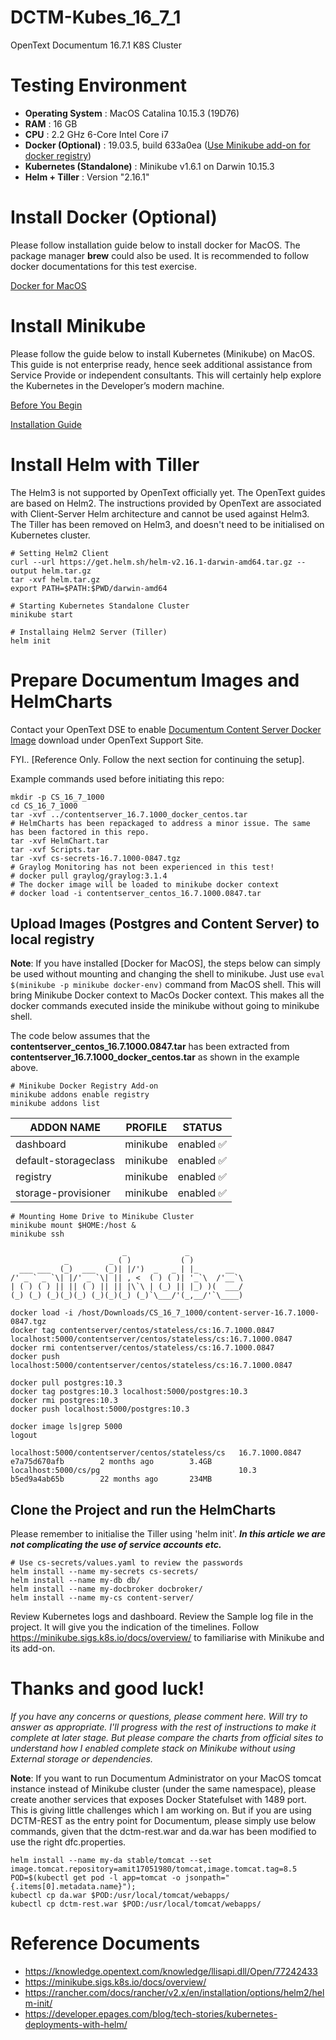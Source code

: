 # DCTM-Kubes_16_7_1
OpenText Documentum 16.7.1 K8S Cluster

# Testing Environment 
* **Operating System** : MacOS Catalina 10.15.3 (19D76)
* **RAM** : 16 GB
* **CPU** : 2.2 GHz 6-Core Intel Core i7
* **Docker (Optional)** : 19.03.5, build 633a0ea ([Use Minikube add-on for docker registry](https://minikube.sigs.k8s.io/docs/tasks/docker_registry/))
* **Kubernetes (Standalone)** : Minikube v1.6.1 on Darwin 10.15.3
* **Helm + Tiller**	: Version "2.16.1"

# Install Docker (Optional)
Please follow installation guide below to install docker for MacOS. The package manager **brew** could also be used. It is recommended to follow docker documentations for this test exercise.

[Docker for MacOS](https://docs.docker.com/docker-for-mac/install/)

# Install Minikube
Please follow the guide below to install Kubernetes (Minikube) on MacOS. This guide is not enterprise ready, hence seek additional assistance from Service Provide or independent consultants. This will certainly help explore the Kubernetes in the Developer’s modern machine.

[Before You Begin](https://kubernetes.io/docs/tasks/tools/install-minikube/#minikube-before-you-begin-1 )

[Installation Guide](https://kubernetes.io/docs/tasks/tools/install-minikube/#tab-with-md-1)

# Install Helm with Tiller
The Helm3 is not supported by OpenText officially yet. The OpenText guides are based on Helm2. The instructions provided by OpenText are associated with Client-Server Helm architecture and cannot be used against Helm3. The Tiller has been removed on Helm3, and doesn't need to be initialised on Kubernetes cluster. 

```
# Setting Helm2 Client
curl --url https://get.helm.sh/helm-v2.16.1-darwin-amd64.tar.gz --output helm.tar.gz
tar -xvf helm.tar.gz
export PATH=$PATH:$PWD/darwin-amd64

# Starting Kubernetes Standalone Cluster
minikube start

# Installaing Helm2 Server (Tiller)
helm init
```

# Prepare Documentum Images and HelmCharts
Contact your OpenText DSE to enable [Documentum Content Server Docker Image](https://mimage.opentext.com/support/ecm/secure/software/dell/documentum/documentumcontentserver/16.7.1/contentserver_16.7.1000_docker_centos.tar) download under OpenText Support Site.

FYI.. [Reference Only. Follow the next section for continuing the setup].

Example commands used before initiating this repo:
```
mkdir -p CS_16_7_1000
cd CS_16_7_1000
tar -xvf ../contentserver_16.7.1000_docker_centos.tar
# HelmCharts has been repackaged to address a minor issue. The same has been factored in this repo.
tar -xvf HelmChart.tar
tar -xvf Scripts.tar
tar -xvf cs-secrets-16.7.1000-0847.tgz
# Graylog Monitoring has not been experienced in this test!
# docker pull graylog/graylog:3.1.4
# The docker image will be loaded to minikube docker context
# docker load -i contentserver_centos_16.7.1000.0847.tar
```

## Upload Images (Postgres and Content Server) to local registry
**Note**: If you have installed [Docker for MacOS], the steps below can simply be used without mounting and changing the shell to minikube. Just use `eval $(minikube -p minikube docker-env)` command from MacOS shell. This will bring Minikube Docker context to MacOs Docker context. This makes all the docker commands executed inside the minikube without going to minikube shell.

The code below assumes that the **contentserver_centos_16.7.1000.0847.tar** has been extracted from **contentserver_16.7.1000_docker_centos.tar** as shown in the example above.
```
# Minikube Docker Registry Add-on
minikube addons enable registry
minikube addons list
```
|         ADDON NAME          | PROFILE  |    STATUS    |
|-----------------------------|----------|--------------|
| dashboard                   | minikube | enabled ✅   |
| default-storageclass        | minikube | enabled ✅   |
| registry                    | minikube | enabled ✅   |
| storage-provisioner         | minikube | enabled ✅   |
```
# Mounting Home Drive to Minikube Cluster
minikube mount $HOME:/host &
minikube ssh
```
```
                         _             _            
            _         _ ( )           ( )           
  ___ ___  (_)  ___  (_)| |/')  _   _ | |_      __  
/' _ ` _ `\| |/' _ `\| || , <  ( ) ( )| '_`\  /'__`\
| ( ) ( ) || || ( ) || || |\`\ | (_) || |_) )(  ___/
(_) (_) (_)(_)(_) (_)(_)(_) (_)`\___/'(_,__/'`\____)
```
```
docker load -i /host/Downloads/CS_16_7_1000/content-server-16.7.1000-0847.tgz
docker tag contentserver/centos/stateless/cs:16.7.1000.0847 localhost:5000/contentserver/centos/stateless/cs:16.7.1000.0847
docker rmi contentserver/centos/stateless/cs:16.7.1000.0847
docker push localhost:5000/contentserver/centos/stateless/cs:16.7.1000.0847

docker pull postgres:10.3
docker tag postgres:10.3 localhost:5000/postgres:10.3
docker rmi postgres:10.3
docker push localhost:5000/postgres:10.3

docker image ls|grep 5000
logout
```
```
localhost:5000/contentserver/centos/stateless/cs   16.7.1000.0847      e7a75d670afb        2 months ago        3.4GB
localhost:5000/cs/pg                               10.3                b5ed9a4ab65b        22 months ago       234MB
```

## Clone the Project and run the HelmCharts
Please remember to initialise the Tiller using 'helm init'. _**In this article we are not complicating the use of service accounts etc.**_

```
# Use cs-secrets/values.yaml to review the passwords
helm install --name my-secrets cs-secrets/
helm install --name my-db db/
helm install --name my-docbroker docbroker/
helm install --name my-cs content-server/
```

Review Kubernetes logs and dashboard. Review the Sample log file in the project. It will give you the indication of the timelines. Follow https://minikube.sigs.k8s.io/docs/overview/ to familiarise with Minikube and its add-on.

# Thanks and good luck!
_If you have any concerns or questions, please comment here. Will try to answer as appropriate.
I'll progress with the rest of instructions to make it complete at later stage. But please compare the charts from official sites to understand how I enabled complete stack on Minikube without using External storage or dependencies._

**Note**: If you want to run Documentum Administrator on your MacOS tomcat instance instead of Minikube cluster (under the same namespace), please create another services that exposes Docker Statefulset with 1489 port. This is giving little challenges which I am working on. But if you are using DCTM-REST as the entry point for Documentum, please simply use below commands, given that the dctm-rest.war and da.war has been modified to use the right dfc.properties.

```
helm install --name my-da stable/tomcat --set image.tomcat.repository=amit17051980/tomcat,image.tomcat.tag=8.5
POD=$(kubectl get pod -l app=tomcat -o jsonpath="{.items[0].metadata.name}");
kubectl cp da.war $POD:/usr/local/tomcat/webapps/
kubectl cp dctm-rest.war $POD:/usr/local/tomcat/webapps/
```

# Reference Documents 
* https://knowledge.opentext.com/knowledge/llisapi.dll/Open/77242433 
* https://minikube.sigs.k8s.io/docs/overview/
* https://rancher.com/docs/rancher/v2.x/en/installation/options/helm2/helm-init/
* https://developer.epages.com/blog/tech-stories/kubernetes-deployments-with-helm/


